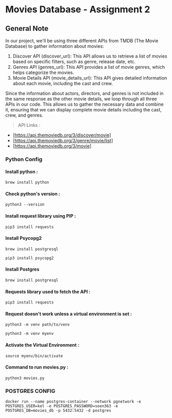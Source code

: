 # Movies Database - Assignment 2 

## General Note

In our project, we'll be using three different APIs from TMDB (The Movie Database) to gather information about movies:

1. Discover API (discover_url): This API allows us to retrieve a list of movies based on specific filters, such as genre, release date, etc.
2. Genres API (genres_url): This API provides a list of movie genres, which helps categorize the movies.
3. Movie Details API (movie_details_url): This API gives detailed information about each movie, including the cast and crew.

Since the information about actors, directors, and genres is not included in the same response as the other movie details, we loop through all three APIs in our code. This allows us to gather the necessary data and combine it, ensuring that we can display complete movie details including the cast, crew, and genres.

> API Links :
- [https://api.themoviedb.org/3/discover/movie]
- [https://api.themoviedb.org/3/genre/movie/list]
- [https://api.themoviedb.org/3/movie]

### Python Config

#### Install python :

```
brew install python
```

#### Check python's version :

```
python3 --version
```

#### Install request library using PIP :

```
pip3 install requests
```

#### Install Psycopg2

```
brew install postgresql
```

```
pip3 install psycopg2
```

#### Install Postgres

```
brew install postgresql
```

#### Requests library used to fetch the API :

```
pip3 install requests
```

#### Request doesn't work unless a virtual environment is set :

```
python3 -m venv path/to/venv
```

```
python3 -m venv myenv
```

#### Activate the Virtual Environment :

```
source myenv/bin/activate
```

#### Command to run movies.py :

```
python3 movies.py
```

### POSTGRES CONFIG

```
docker run --name postgres-container --network pgnetwork -e POSTGRES_USER=kel -e POSTGRES_PASSWORD=soen363 -e POSTGRES_DB=movies_db -p 5432:5432 -d postgres

```

